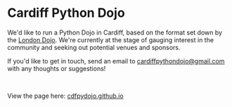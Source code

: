 <link rel="shortcut icon" href="favicon.ico">

# Cardiff Python Dojo

We'd like to run a Python Dojo in Cardiff, based on the format set down by the [London Dojo](http://ldnpydojo.org.uk/). We're currently at the stage of gauging interest in the community and seeking out potential venues and sponsors.

If you'd like to get in touch, send an email to [cardiffpythondojo@gmail.com](mailto:cardiffpythondojo@gmail.com) with any thoughts or suggestions!


&nbsp;

View the page here: [cdfpydojo.github.io](https://cdfpydojo.github.io/)
